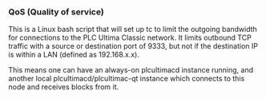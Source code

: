 ### QoS (Quality of service) ###

This is a Linux bash script that will set up tc to limit the outgoing bandwidth for connections to the PLC Ultima Classic network. It limits outbound TCP traffic with a source or destination port of 9333, but not if the destination IP is within a LAN (defined as 192.168.x.x).

This means one can have an always-on plcultimacd instance running, and another local plcultimacd/plcultimac-qt instance which connects to this node and receives blocks from it.
